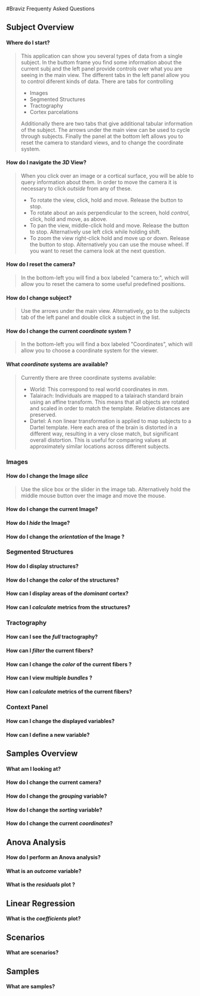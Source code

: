 #Braviz Frequenty Asked Questions

## Subject Overview

#### Where do I start?
>This application can show you several types of data from a single subject.
>In the buttom frame you find some information about the current subj and the left panel provide controls over what you are seeing in the main view. The different tabs in the left panel allow you to control diferent kinds of data. There are tabs for controlling
>
> * Images
> * Segmented Structures
> * Tractography
> * Cortex parcelations
>
>Additionally there are two tabs that give additional tabular information of the subject. The arrows under the main view can be used to cycle through subjects.
>Finally the panel at the bottom left allows you to reset the camera to standard views, and to change the coordinate system.


#### How do I navigate the *3D* View?

> When you click over an image or a cortical surface, you will be able to query information about them. In order to move the camera it is necessary to click *outside* from any of these. 
> * To rotate the view, click, hold and move. Release the button to stop.
> * To rotate about an axis perpendicular to the screen, hold *control*, click, hold and move, as above.
> * To pan the view, middle-click hold and move. Release the button to stop. Alternatively use left click while holding shift.
> * To zoom the view right-click hold and move up or down. Release the button to stop. Alternatively you can use the mouse wheel.
> If you want to reset the camera look at the next question.

#### How do I reset the camera?

> In the bottom-left you will find a box labeled "camera to:", which will allow you to reset the camera to some useful predefined positions.

#### How do I change subject?

> Use the arrows under the main view. Alternatively, go to the subjects tab of the left panel and double click a subject in the list.

#### How do I change the current *coordinate* system ?

> In the bottom-left you will find a box labeled "Coordinates", which will allow you to choose a coordinate system for the viewer.

#### What *coordinate* systems are available?

> Currently there are three coordinate systems available:
> * World: This correspond to real world coordinates in *mm*. 
> * Talairach: Individuals are mapped to a talairach standard brain using an affine transform. This means that all objects are rotated and scaled in order to match the template. Relative distances are preserved.
> * Dartel: A non linear transformation is applied to map subjects to a Dartel template. Here each area of the brain is distorted in a different way, resulting in a very close match, but significant overall distortion. This is useful for comparing values at approximately similar locations across different subjects.

### Images

#### How do I change the Image *slice*

> Use the slice box or the slider in the image tab. Alternatively hold the middle mouse button over the image and move the mouse.

#### How do I change the current Image?

>

#### How do I *hide* the Image?

#### How do I change the *orientation* of the Image ?

### Segmented Structures

#### How do I display structures?

#### How do I change the *color* of the structures?

#### How can I display areas of the *dominant* cortex?

#### How can I *calculate* metrics from the structures?

### Tractography

#### How can I see the *full* tractography?

#### How can I *filter* the current fibers?

#### How can I change the *color* of the current fibers ?

#### How can I view multiple *bundles* ?

#### How can I *calculate* metrics of the current fibers?

### Context Panel

#### How can I change the displayed variables?

#### How can I define a new variable?

## Samples Overview

#### What am I looking at?

#### How do I change the current camera?

#### How do I change the *grouping* variable?

#### How do I change the *sorting* variable?

#### How do I change the current *coordinates*?

## Anova Analysis

#### How do I perform an Anova analysis?

#### What is an *outcome* variable?

#### What is the *residuals* plot ?

## Linear Regression

#### What is the *coefficients* plot?

## Scenarios

#### What are scenarios?

## Samples

#### What are samples?